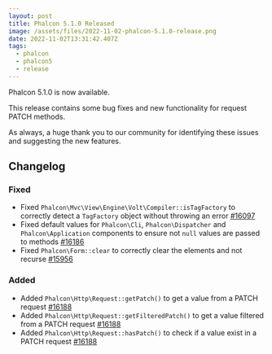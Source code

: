 ```yaml
---
layout: post
title: Phalcon 5.1.0 Released
image: /assets/files/2022-11-02-phalcon-5.1.0-release.png
date: 2022-11-02T13:31:42.407Z
tags:
  - phalcon
  - phalcon5
  - release
---
```

Phalcon 5.1.0 is now available.

<!-- more -->
This release contains some bug fixes and new functionality for request PATCH methods.

As always, a huge thank you to our community for identifying these issues and suggesting the new features.

## Changelog

### Fixed
- Fixed `Phalcon\Mvc\View\Engine\Volt\Compiler::isTagFactory` to correctly detect a `TagFactory` object without throwing an error [#16097](https://github.com/phalcon/cphalcon/issues/16097)
- Fixed default values for `Phalcon\Cli`, `Phalcon\Dispatcher` and `Phalcon\Application` components to ensure not `null` values are passed to methods [#16186](https://github.com/phalcon/cphalcon/issues/16186)
- Fixed `Phalcon\Form::clear` to correctly clear the elements and not recurse [#15956](https://github.com/phalcon/cphalcon/issues/15956)

### Added
- Added `Phalcon\Http\Request::getPatch()` to get a value from a PATCH request [#16188](https://github.com/phalcon/cphalcon/issues/16188)
- Added `Phalcon\Http\Request::getFilteredPatch()` to get a value filtered from a PATCH request [#16188](https://github.com/phalcon/cphalcon/issues/16188)
- Added `Phalcon\Http\Request::hasPatch()` to check if a value exist in a PATCH request [#16188](https://github.com/phalcon/cphalcon/issues/16188)
